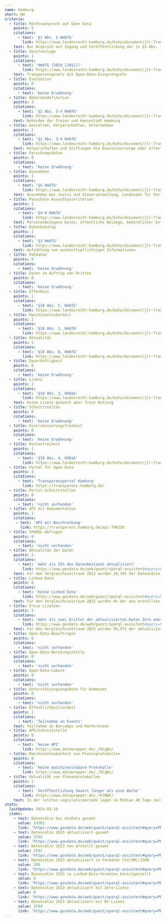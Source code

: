 ```yaml
---
name: Hamburg
short: HH
criteria:
  - title: Rechtsanspruch auf Open Data
    points: 5
    citations:
      - text: '§1 Abs. 2 HmbTG'
        link: https://www.landesrecht-hamburg.de/bsha/document/jlr-TranspGHAV2P1
    text: Nur Anspruch auf Zugang und Veröffentlichung der in §3 Abs. 1 HmbTG genannten Informationen
  - title: Gesetzeslage
    points: 1
    citations:
      - text: 'HmbTG (2019 [2012])'
        link: https://www.landesrecht-hamburg.de/bsha/document/jlr-TranspGHAV2P3/part/X
    text: Transparenzgesetz mit Open-Data-Einsprengseln
  - title: Evaluation
    points: 0
    citations:
      - text: 'keine Erwähnung'
  - title: Behördendefinition
    points: 3
    citations:
      - text: '§2 Abs. 3-4 HmbTG'
        link: https://www.landesrecht-hamburg.de/bsha/document/jlr-TranspGHAV2P2
    text: Behörden der Freien und Hansestadt Hamburg
  - title: Anstalten, Körperschaften, Unternehmen
    points: 2
    citations:
      - text: '§2 Abs. 3-4 HmbTG'
        link: https://www.landesrecht-hamburg.de/bsha/document/jlr-TranspGHAV2P2
    text: Körperschaften und Stiftungen die Daseinsvorsorge oder öffentliche Dienstleistungen anbieten, Unternehmen unter Kontrolle der Freien und Hansestadt Hamburg
  - title: Forschungsdaten
    points: 0
    citations:
      - text: 'keine Erwähnung'
  - title: Ausnahmen
    points: 1
    citations:
      - text: '§5 HmbTG'
        link: https://www.landesrecht-hamburg.de/bsha/document/jlr-TranspGHAV2P5
    text: Ausnahmen bei Justiz und Steuerverwaltung, Landesamt für Verfassungsschutz, Rechnungshof, Rundfunkanstalten, Kassenärztliche Vereinigung, Hamburger Förder- und Investitionsbank
  - title: Pauschale Ausschlusskriterien
    points: 1
    citations:
      - text: '§4-9 HmbTG'
        link: https://www.landesrecht-hamburg.de/bsha/document/jlr-TranspGHApG1/part/X
    text: Personenbezogene Daten, öffentliche Belange, behördlicher Entscheidungsprozess, Gemeinwohl, Schutz geistigen Eigentums, Betriebs- und Geschäftsgeheimnisse, bestimmte Verträge
  - title: Datenkatalog
    points: 1
    citations:
      - text: '§3 HmbTG'
        link: https://www.landesrecht-hamburg.de/bsha/document/jlr-TranspGHAV2P3
    text: Aufzählung von auskunftspflichtigen Informationen
  - title: Rohdaten
    points: 0
    citations:
      - text: 'keine Erwähnung'
  - title: Daten im Auftrag von Dritten
    points: 0
    citations:
      - text: 'keine Erwähnung'
  - title: Offenheit
    points: 1
    citations:
      - text: '§10 Abs. 5, HmbTG'
        link: https://www.landesrecht-hamburg.de/bsha/document/jlr-TranspGHAV2P10
  - title: Maschinenlesbarkeit
    points: 1
    citations:
      - text: '§10 Abs. 1, HmbTG'
        link: https://www.landesrecht-hamburg.de/bsha/document/jlr-TranspGHAV2P10
  - title: Aktualität
    points: 1
    citations:
      - text: '§10 Abs. 8, HmbTG'
        link: https://www.landesrecht-hamburg.de/bsha/document/jlr-TranspGHAV2P10
  - title: Dauerhaftigkeit
    points: 0
    citations:
      - text: 'keine Erwähnung'
  - title: Lizenz
    points: 1
    citations:
      - text: '§10 Abs. 3, HODaG'
        link: https://www.landesrecht-hamburg.de/bsha/document/jlr-TranspGHAV2P10
    text: Keine Lizenz genannt aber freie Nutzung
  - title: Schnittstellen
    points: 0
    citations:
      - text: 'keine Erwähnung'
  - title: Diskriminierungsfreiheit
    points: 0
    citations:
      - text: 'keine Erwähnung'
  - title: Kostenfreiheit
    points: 1
    citations:
      - text: '§10 Abs. 4, HODaG'
        link: https://www.landesrecht-hamburg.de/bsha/document/jlr-TranspGHAV2P10
  - title: Portal für Open Data
    points: 3
    citations:
      - text: 'Transparenzportal Hamburg'
        link: https://transparenz.hamburg.de/
  - title: Portal-Schnittstellen
    points: 0
    citations:
      - text: 'nicht vorhanden'
  - title: API mit Dokumentation
    points: 3
    citations:
     - text: 'API mit Beschreibung'
       link: https://transparenz.hamburg.de/api-796358
  - title: SPARQL-Abfragen
    points: 0
    citations:
      - text: 'nicht vorhanden'
  - title: Aktualität der Daten
    points: 2
    citations:
      - text: 'mehr als 25% des Datenbestands aktualisiert'
        link: https://www.govdata.de/web/guest/sparql-assistent#query=PREFIX%20rdf%3A%20%3Chttp%3A%2F%2Fwww.w3.org%2F1999%2F02%2F22-rdf-syntax-ns%23%3E%0APREFIX%20rdfs%3A%20%3Chttp%3A%2F%2Fwww.w3.org%2F2000%2F01%2Frdf-schema%23%3E%0APREFIX%20dct%3A%20%3Chttp%3A%2F%2Fpurl.org%2Fdc%2Fterms%2F%3E%0APREFIX%20dcat%3A%20%3Chttp%3A%2F%2Fwww.w3.org%2Fns%2Fdcat%23%3E%0APREFIX%20contributor%3A%20%3Chttp%3A%2F%2Fdcat-ap.de%2Fdef%2Fcontributors%2F%3E%0A%0A%20SELECT%20%0A%20%20(COUNT(DISTINCT%20%3Fdataset)%20AS%20%3Ftotal_datasets)%0A%0A%20%20WHERE%20%7B%0A%20%20%20%20%3Fdataset%20a%20dcat%3ADataset%20.%0A%20%20%20%20%3Fdataset%20%3FcontributorIDpredicate%20contributor%3AtransparenzportalHamburg%20.%0A%20%20%20%20%3Fdataset%20dct%3Amodified%20%3Fmodified%20.%0A%20%20%20%20FILTER(YEAR(%3Fmodified)%20%3D%202023)%20.%0A%0A%20%7D&endpoint=https%3A%2F%2Fwww.govdata.de%2Fsparql&requestMethod=GET&tabTitle=Query&headers=%7B%7D&contentTypeConstruct=text%2Fturtle%2C*%2F*%3Bq%3D0.9&contentTypeSelect=application%2Fsparql-results%2Bjson%2C*%2F*%3Bq%3D0.9&outputFormat=table
    text: Für den Vergleichszeitraum 2023 wurden 26,39% der Datensätze auf das Gesamtdatenvorkommen bezogen neu erstellt oder aktualisiert (3795 von 14381)
  - title: Linked Data
    points: 0
    citations:
      - text: 'keine Linked Data'
        link: https://www.govdata.de/web/guest/sparql-assistent#query=PREFIX%20rdf%3A%20%3Chttp%3A%2F%2Fwww.w3.org%2F1999%2F02%2F22-rdf-syntax-ns%23%3E%0APREFIX%20rdfs%3A%20%3Chttp%3A%2F%2Fwww.w3.org%2F2000%2F01%2Frdf-schema%23%3E%0APREFIX%20dct%3A%20%3Chttp%3A%2F%2Fpurl.org%2Fdc%2Fterms%2F%3E%0APREFIX%20dcat%3A%20%3Chttp%3A%2F%2Fwww.w3.org%2Fns%2Fdcat%23%3E%0APREFIX%20contributor%3A%20%3Chttp%3A%2F%2Fdcat-ap.de%2Fdef%2Fcontributors%2F%3E%0A%0A%20SELECT%20%0A%20%20(COUNT(DISTINCT%20%3Fdataset)%20AS%20%3Ftotal_datasets)%0A%20%20(COUNT(DISTINCT%20%3FdatasetWithLD)%20AS%20%3FdatasetsWithLD)%0A%0A%0A%20%20WHERE%20%7B%0A%20%20%20%20%3Fdataset%20a%20dcat%3ADataset%20.%0A%20%20%20%20%3Fdataset%20%3FcontributorIDpredicate%20contributor%3AtransparenzportalHamburg%20.%0A%20%20%20%20%3Fdataset%20dct%3Amodified%20%3Fmodified%20.%0A%20%20%20%20FILTER(YEAR(%3Fmodified)%20%3D%202023)%20.%0A%0A%20%20%20OPTIONAL%20%7B%0A%20%20%20%20%20%20%3Fdataset%20dcat%3Adistribution%20%3Fdistribution1%20.%0A%20%20%20%20%20%20%3Fdistribution1%20dct%3Aformat%20%3Fformat%20.%0A%20%20%20%20FILTER((CONTAINS(LCASE(STR(%3Fformat))%2C%20%22rdf%22))%20%7C%7C%20(CONTAINS(LCASE(STR(%3Fformat))%2C%20%22turtle%22))%20%7C%7C%20(CONTAINS(LCASE(STR(%3Fformat))%2C%20%22n3%22)%7C%7C%20(CONTAINS(LCASE(STR(%3Fformat))%2C%20%22jsonld%22))))%0A%20%20%20%20%20%20BIND(%3Fdataset%20AS%20%3FdatasetWithLD)%0A%20%20%20%20%7D%0A%20%7D&endpoint=https%3A%2F%2Fwww.govdata.de%2Fsparql&requestMethod=GET&tabTitle=Query&headers=%7B%7D&contentTypeConstruct=text%2Fturtle%2C*%2F*%3Bq%3D0.9&contentTypeSelect=application%2Fsparql-results%2Bjson%2C*%2F*%3Bq%3D0.9&outputFormat=table
    text: Für den Vergleichszeitraum 2023 wurden 0% der neu erstellten Datensätze in einem Linked-Data-Format veröffentlicht (0 von 2931)
  - title: Freie Lizenzen
    points: 5
    citations:
      - text: 'mehr als zwei Drittel der aktualisierten Daten Zero oder BY-lizensiert'
        link: https://www.govdata.de/web/guest/sparql-assistent#query=PREFIX%20rdf%3A%20%3Chttp%3A%2F%2Fwww.w3.org%2F1999%2F02%2F22-rdf-syntax-ns%23%3E%0APREFIX%20rdfs%3A%20%3Chttp%3A%2F%2Fwww.w3.org%2F2000%2F01%2Frdf-schema%23%3E%0APREFIX%20dct%3A%20%3Chttp%3A%2F%2Fpurl.org%2Fdc%2Fterms%2F%3E%0APREFIX%20dcat%3A%20%3Chttp%3A%2F%2Fwww.w3.org%2Fns%2Fdcat%23%3E%0APREFIX%20contributor%3A%20%3Chttp%3A%2F%2Fdcat-ap.de%2Fdef%2Fcontributors%2F%3E%0A%0A%20SELECT%20%0A%20%20(COUNT(DISTINCT%20%3Fdataset)%20AS%20%3Ftotal_datasets)%0A%20%20(COUNT(DISTINCT%20%3FdatasetWithZeroLicense)%20AS%20%3FdatasetsWithZeroLicense)%0A%20%20(COUNT(DISTINCT%20%3FdatasetWithByLicense)%20AS%20%3FdatasetsWithByLicense)%0A%20%20WHERE%20%7B%0A%20%20%20%20%3Fdataset%20a%20dcat%3ADataset%20.%0A%20%20%20%20%3Fdataset%20%3FcontributorIDpredicate%20contributor%3AtransparenzportalHamburg%20.%0A%20%20%20%20%3Fdataset%20dct%3Amodified%20%3Fmodified%20.%0A%20%20%20%20FILTER(YEAR(%3Fmodified)%20%3D%202023)%20.%0A%0A%20%20%20%20OPTIONAL%20%7B%0A%20%20%20%20%20%20%3Fdataset%20dcat%3Adistribution%20%3Fdistribution2%20.%0A%20%20%20%20%20%20%3Fdistribution2%20dct%3Alicense%20%3Flicense%20.%0A%20%20%20%20%20%20FILTER(CONTAINS(LCASE(STR(%3Flicense))%2C%20%22zero%22))%0A%20%20%20%20%20%20BIND(%3Fdataset%20AS%20%3FdatasetWithZeroLicense)%0A%20%20%20%20%7D%0A%20%20OPTIONAL%20%7B%0A%20%20%20%20%20%20%3Fdataset%20dcat%3Adistribution%20%3Fdistribution2%20.%0A%20%20%20%20%20%20%3Fdistribution2%20dct%3Alicense%20%3Flicense%20.%0A%20%20%20%20%20%20FILTER(CONTAINS(LCASE(STR(%3Flicense))%2C%20%22by%22))%0A%20%20%20%20%20%20BIND(%3Fdataset%20AS%20%3FdatasetWithByLicense)%0A%20%20%20%20%7D%0A%20%7D&endpoint=https%3A%2F%2Fwww.govdata.de%2Fsparql&requestMethod=GET&tabTitle=Query&headers=%7B%7D&contentTypeConstruct=text%2Fturtle%2C*%2F*%3Bq%3D0.9&contentTypeSelect=application%2Fsparql-results%2Bjson%2C*%2F*%3Bq%3D0.9&outputFormat=table
    text: Für den Vergleichszeitraum 2023 wurden 99,97% der aktualisierten oder neuen Datensätze mit Zero oder BY-Lizenz versehen (3794 von 3795)
  - title: Open-Data-Beauftragte
    points: 0
    citations:
      - text: 'nicht vorhanden'
  - title: Open-Data-Beratungsstelle
    points: 0
    citations:
      - text: 'nicht vorhanden'
  - title: Open-Data-Labore
    points: 0
    citations:
      - text: 'nicht vorhanden'
  - title: Unterstützungsangebote für Kommunen
    points: 0
    citations:
      - text: 'nicht vorhanden'
  - title: Öffentlichkeitsarbeit
    points: 1
    citations:
      - text: 'Teilnahme an Events'
    text: Teilnahme an Barcamps und Konferenzen
  - title: API/Schnittstelle
    points: 0
    citations:
      - text: 'keine API'
        link: https://www.datawrapper.de/_/9CgBo/
  - title: Maschinenlesbarkeit von Plenarprotokollen
    points: 0
    citations:
      - text: 'keine maschinenlesbare Protokolle'
        link: https://www.datawrapper.de/_/9CgBo/
  - title: Aktualität von Plenarprotokollen
    points: 1
    citations:
      - text: 'Veröffentlichung dauert länger als eine Woche'
        link: https://www.datawrapper.de/_/6tNWF/
    text: In der letzten Legislaturperiode lagen im Median 48 Tage zwischen Sitzung und Veröffentlichung.
stats:
  lastUpdate: 2024-03-15
  items:
    - text: Datensätze bei GovData gesamt
      value: 14381
      link: 'https://www.govdata.de/web/guest/sparql-assistent#query=PREFIX%20rdf%3A%20%3Chttp%3A%2F%2Fwww.w3.org%2F1999%2F02%2F22-rdf-syntax-ns%23%3E%0APREFIX%20rdfs%3A%20%3Chttp%3A%2F%2Fwww.w3.org%2F2000%2F01%2Frdf-schema%23%3E%0APREFIX%20dct%3A%20%3Chttp%3A%2F%2Fpurl.org%2Fdc%2Fterms%2F%3E%0APREFIX%20dcat%3A%20%3Chttp%3A%2F%2Fwww.w3.org%2Fns%2Fdcat%23%3E%0APREFIX%20foaf%3A%20%3Chttp%3A%2F%2Fxmlns.com%2Ffoaf%2F0.1%2F%3E%0APREFIX%20contributor%3A%20%3Chttp%3A%2F%2Fdcat-ap.de%2Fdef%2Fcontributors%2F%3E%0A%0ASELECT%20%0A%20%20(COUNT(DISTINCT%20%3Fdataset)%20AS%20%3Ftotal_datasets)%0A%20%20(COUNT(DISTINCT%20%3Fname)%20AS%20%3Ftotal_unique_publishers)%0AWHERE%20%7B%0A%20%20%3Fdataset%20a%20dcat%3ADataset%20.%0A%20%20%3Fdataset%20dct%3Apublisher%20%3Fpublisher%20.%0A%20%20%3Fpublisher%20foaf%3Aname%20%3Fname%20.%0A%20%20%3Fdataset%20%3FcontributorIDpredicate%20contributor%3AtransparenzportalHamburg%20.%0A%7D%0A&endpoint=https%3A%2F%2Fwww.govdata.de%2Fsparql&requestMethod=GET&tabTitle=Query&headers=%7B%7D&contentTypeConstruct=text%2Fturtle%2C*%2F*%3Bq%3D0.9&contentTypeSelect=application%2Fsparql-results%2Bjson%2C*%2F*%3Bq%3D0.9&outputFormat=table'
    - text: Datensätze 2023 aktualisiert gesamt
      value: 3795
      link: 'https://www.govdata.de/web/guest/sparql-assistent#query=PREFIX%20rdf%3A%20%3Chttp%3A%2F%2Fwww.w3.org%2F1999%2F02%2F22-rdf-syntax-ns%23%3E%0APREFIX%20rdfs%3A%20%3Chttp%3A%2F%2Fwww.w3.org%2F2000%2F01%2Frdf-schema%23%3E%0APREFIX%20dct%3A%20%3Chttp%3A%2F%2Fpurl.org%2Fdc%2Fterms%2F%3E%0APREFIX%20dcat%3A%20%3Chttp%3A%2F%2Fwww.w3.org%2Fns%2Fdcat%23%3E%0APREFIX%20contributor%3A%20%3Chttp%3A%2F%2Fdcat-ap.de%2Fdef%2Fcontributors%2F%3E%0A%0A%20SELECT%20%0A%20%20(COUNT(DISTINCT%20%3Fdataset)%20AS%20%3Ftotal_datasets)%0A%0A%20%20WHERE%20%7B%0A%20%20%20%20%3Fdataset%20a%20dcat%3ADataset%20.%0A%20%20%20%20%3Fdataset%20%3FcontributorIDpredicate%20contributor%3AtransparenzportalHamburg%20.%0A%20%20%20%20%3Fdataset%20dct%3Amodified%20%3Fmodified%20.%0A%20%20%20%20FILTER(YEAR(%3Fmodified)%20%3D%202023)%20.%0A%0A%20%7D&endpoint=https%3A%2F%2Fwww.govdata.de%2Fsparql&requestMethod=GET&tabTitle=Query&headers=%7B%7D&contentTypeConstruct=text%2Fturtle%2C*%2F*%3Bq%3D0.9&contentTypeSelect=application%2Fsparql-results%2Bjson%2C*%2F*%3Bq%3D0.9&outputFormat=table'
    - text: Datensätze 2023 neu erstellt gesamt
      value: 2931
      link: 'https://www.govdata.de/web/guest/sparql-assistent#query=PREFIX%20rdf%3A%20%3Chttp%3A%2F%2Fwww.w3.org%2F1999%2F02%2F22-rdf-syntax-ns%23%3E%0APREFIX%20rdfs%3A%20%3Chttp%3A%2F%2Fwww.w3.org%2F2000%2F01%2Frdf-schema%23%3E%0APREFIX%20dct%3A%20%3Chttp%3A%2F%2Fpurl.org%2Fdc%2Fterms%2F%3E%0APREFIX%20dcat%3A%20%3Chttp%3A%2F%2Fwww.w3.org%2Fns%2Fdcat%23%3E%0APREFIX%20contributor%3A%20%3Chttp%3A%2F%2Fdcat-ap.de%2Fdef%2Fcontributors%2F%3E%0A%0A%20SELECT%20%0A%20%20(COUNT(DISTINCT%20%3Fdataset)%20AS%20%3Ftotal_datasets)%0A%0A%20%20WHERE%20%7B%0A%20%20%20%20%3Fdataset%20a%20dcat%3ADataset%20.%0A%20%20%20%20%3Fdataset%20%3FcontributorIDpredicate%20contributor%3AdatenBW%20.%0A%20%20%20%20%3Fdataset%20dct%3Aissued%20%3Fissued%20.%0A%20%20%20%20FILTER(YEAR(%3Fissued)%20%3D%202023)%20.%0A%0A%20%7D&endpoint=https%3A%2F%2Fwww.govdata.de%2Fsparql&requestMethod=GET&tabTitle=Query&headers=%7B%7D&contentTypeConstruct=text%2Fturtle%2C*%2F*%3Bq%3D0.9&contentTypeSelect=application%2Fsparql-results%2Bjson%2C*%2F*%3Bq%3D0.9&outputFormat=table'
    - text: Datensätze 2023 aktualisiert in Formaten CSV/XML/JSON
      value: 295
      link: 'https://www.govdata.de/web/guest/sparql-assistent#query=PREFIX%20rdf%3A%20%3Chttp%3A%2F%2Fwww.w3.org%2F1999%2F02%2F22-rdf-syntax-ns%23%3E%0APREFIX%20rdfs%3A%20%3Chttp%3A%2F%2Fwww.w3.org%2F2000%2F01%2Frdf-schema%23%3E%0APREFIX%20dct%3A%20%3Chttp%3A%2F%2Fpurl.org%2Fdc%2Fterms%2F%3E%0APREFIX%20dcat%3A%20%3Chttp%3A%2F%2Fwww.w3.org%2Fns%2Fdcat%23%3E%0APREFIX%20contributor%3A%20%3Chttp%3A%2F%2Fdcat-ap.de%2Fdef%2Fcontributors%2F%3E%0A%0A%20SELECT%20%0A%20%20(COUNT(DISTINCT%20%3Fdataset)%20AS%20%3Ftotal_datasets)%0A%20%20(COUNT(DISTINCT%20%3FdatasetWithPDF)%20AS%20%3FdatasetsWithPDF)%0A%20%20(COUNT(DISTINCT%20%3FdatasetWithXLS)%20AS%20%3FdatasetsWithXLS)%0A%20%20(COUNT(DISTINCT%20%3FdatasetWithCSVXMLJSON)%20AS%20%3FdatasetsWithCSVXMLJSON)%0A%20%20(COUNT(DISTINCT%20%3FdatasetWithLD)%20AS%20%3FdatasetsWithLD)%0A%0A%0A%20%20WHERE%20%7B%0A%20%20%20%20%3Fdataset%20a%20dcat%3ADataset%20.%0A%20%20%20%20%3Fdataset%20%3FcontributorIDpredicate%20contributor%3AtransparenzportalHamburg%20.%0A%20%20%20%20%3Fdataset%20dct%3Amodified%20%3Fmodified%20.%0A%20%20%20%20FILTER(YEAR(%3Fmodified)%20%3D%202023)%20.%0A%0A%20%20%20%20OPTIONAL%20%7B%0A%20%20%20%20%20%20%3Fdataset%20dcat%3Adistribution%20%3Fdistribution1%20.%0A%20%20%20%20%20%20%3Fdistribution1%20dct%3Aformat%20%3Fformat%20.%0A%20%20%20%20%20%20FILTER(CONTAINS(LCASE(STR(%3Fformat))%2C%20%22pdf%22))%0A%20%20%20%20%20%20BIND(%3Fdataset%20AS%20%3FdatasetWithPDF)%0A%20%20%20%20%7D%0A%20%20%20%20OPTIONAL%20%7B%0A%20%20%20%20%20%20%3Fdataset%20dcat%3Adistribution%20%3Fdistribution1%20.%0A%20%20%20%20%20%20%3Fdistribution1%20dct%3Aformat%20%3Fformat%20.%0A%20%20%20%20%20%20FILTER(CONTAINS(LCASE(STR(%3Fformat))%2C%20%22xls%22))%0A%20%20%20%20%20%20BIND(%3Fdataset%20AS%20%3FdatasetWithXLS)%0A%20%20%20%20%7D%0A%20%20%20%20OPTIONAL%20%7B%0A%20%20%20%20%20%20%3Fdataset%20dcat%3Adistribution%20%3Fdistribution1%20.%0A%20%20%20%20%20%20%3Fdistribution1%20dct%3Aformat%20%3Fformat%20.%0A%20%20%20%20%20%20FILTER(CONTAINS(LCASE(STR(%3Fformat))%2C%20%22csv%22)%7C%7C%20CONTAINS(LCASE(STR(%3Fformat))%2C%20%22xml%22)%20%7C%7C%20CONTAINS(LCASE(STR(%3Fformat))%2C%20%22json%22))%0A%20%20%20%20%20%20BIND(%3Fdataset%20AS%20%3FdatasetWithCSVXMLJSON)%0A%20%20%20%20%7D%0A%20%20%20OPTIONAL%20%7B%0A%20%20%20%20%20%20%3Fdataset%20dcat%3Adistribution%20%3Fdistribution1%20.%0A%20%20%20%20%20%20%3Fdistribution1%20dct%3Aformat%20%3Fformat%20.%0A%20%20%20%20FILTER((CONTAINS(LCASE(STR(%3Fformat))%2C%20%22rdf%22))%20%7C%7C%20(CONTAINS(LCASE(STR(%3Fformat))%2C%20%22turtle%22))%20%7C%7C%20(CONTAINS(LCASE(STR(%3Fformat))%2C%20%22n3%22)%7C%7C%20(CONTAINS(LCASE(STR(%3Fformat))%2C%20%22jsonld%22))))%0A%20%20%20%20%20%20BIND(%3Fdataset%20AS%20%3FdatasetWithLD)%0A%20%20%20%20%7D%0A%20%7D&endpoint=https%3A%2F%2Fwww.govdata.de%2Fsparql&requestMethod=GET&tabTitle=Query&headers=%7B%7D&contentTypeConstruct=text%2Fturtle%2C*%2F*%3Bq%3D0.9&contentTypeSelect=application%2Fsparql-results%2Bjson%2C*%2F*%3Bq%3D0.9&outputFormat=table'
    - text: Datensätze 2023 in Linked-Data-Formaten bereitgestellt
      value: 0
      link: 'https://www.govdata.de/web/guest/sparql-assistent#query=PREFIX%20rdf%3A%20%3Chttp%3A%2F%2Fwww.w3.org%2F1999%2F02%2F22-rdf-syntax-ns%23%3E%0APREFIX%20rdfs%3A%20%3Chttp%3A%2F%2Fwww.w3.org%2F2000%2F01%2Frdf-schema%23%3E%0APREFIX%20dct%3A%20%3Chttp%3A%2F%2Fpurl.org%2Fdc%2Fterms%2F%3E%0APREFIX%20dcat%3A%20%3Chttp%3A%2F%2Fwww.w3.org%2Fns%2Fdcat%23%3E%0APREFIX%20contributor%3A%20%3Chttp%3A%2F%2Fdcat-ap.de%2Fdef%2Fcontributors%2F%3E%0A%0A%20SELECT%20%0A%20%20(COUNT(DISTINCT%20%3Fdataset)%20AS%20%3Ftotal_datasets)%0A%20%20(COUNT(DISTINCT%20%3FdatasetWithLD)%20AS%20%3FdatasetsWithLD)%0A%0A%0A%20%20WHERE%20%7B%0A%20%20%20%20%3Fdataset%20a%20dcat%3ADataset%20.%0A%20%20%20%20%3Fdataset%20%3FcontributorIDpredicate%20contributor%3AtransparenzportalHamburg%20.%0A%20%20%20%20%3Fdataset%20dct%3Amodified%20%3Fmodified%20.%0A%20%20%20%20FILTER(YEAR(%3Fmodified)%20%3D%202023)%20.%0A%0A%20%20%20OPTIONAL%20%7B%0A%20%20%20%20%20%20%3Fdataset%20dcat%3Adistribution%20%3Fdistribution1%20.%0A%20%20%20%20%20%20%3Fdistribution1%20dct%3Aformat%20%3Fformat%20.%0A%20%20%20%20FILTER((CONTAINS(LCASE(STR(%3Fformat))%2C%20%22rdf%22))%20%7C%7C%20(CONTAINS(LCASE(STR(%3Fformat))%2C%20%22turtle%22))%20%7C%7C%20(CONTAINS(LCASE(STR(%3Fformat))%2C%20%22n3%22)%7C%7C%20(CONTAINS(LCASE(STR(%3Fformat))%2C%20%22jsonld%22))))%0A%20%20%20%20%20%20BIND(%3Fdataset%20AS%20%3FdatasetWithLD)%0A%20%20%20%20%7D%0A%20%7D&endpoint=https%3A%2F%2Fwww.govdata.de%2Fsparql&requestMethod=GET&tabTitle=Query&headers=%7B%7D&contentTypeConstruct=text%2Fturtle%2C*%2F*%3Bq%3D0.9&contentTypeSelect=application%2Fsparql-results%2Bjson%2C*%2F*%3Bq%3D0.9&outputFormat=table'
    - text: Datensätze 2023 aktualisiert mit Zero-Lizenz
      value: 0
      link: 'https://www.govdata.de/web/guest/sparql-assistent#query=PREFIX%20rdf%3A%20%3Chttp%3A%2F%2Fwww.w3.org%2F1999%2F02%2F22-rdf-syntax-ns%23%3E%0APREFIX%20rdfs%3A%20%3Chttp%3A%2F%2Fwww.w3.org%2F2000%2F01%2Frdf-schema%23%3E%0APREFIX%20dct%3A%20%3Chttp%3A%2F%2Fpurl.org%2Fdc%2Fterms%2F%3E%0APREFIX%20dcat%3A%20%3Chttp%3A%2F%2Fwww.w3.org%2Fns%2Fdcat%23%3E%0APREFIX%20contributor%3A%20%3Chttp%3A%2F%2Fdcat-ap.de%2Fdef%2Fcontributors%2F%3E%0A%0A%20SELECT%20%0A%20%20(COUNT(DISTINCT%20%3Fdataset)%20AS%20%3Ftotal_datasets)%0A%20%20(COUNT(DISTINCT%20%3FdatasetWithZeroLicense)%20AS%20%3FdatasetsWithZeroLicense)%0A%20%20(COUNT(DISTINCT%20%3FdatasetWithByLicense)%20AS%20%3FdatasetsWithByLicense)%0A%20%20WHERE%20%7B%0A%20%20%20%20%3Fdataset%20a%20dcat%3ADataset%20.%0A%20%20%20%20%3Fdataset%20%3FcontributorIDpredicate%20contributor%3AtransparenzportalHamburg%20.%0A%20%20%20%20%3Fdataset%20dct%3Amodified%20%3Fmodified%20.%0A%20%20%20%20FILTER(YEAR(%3Fmodified)%20%3D%202023)%20.%0A%0A%20%20%20%20OPTIONAL%20%7B%0A%20%20%20%20%20%20%3Fdataset%20dcat%3Adistribution%20%3Fdistribution2%20.%0A%20%20%20%20%20%20%3Fdistribution2%20dct%3Alicense%20%3Flicense%20.%0A%20%20%20%20%20%20FILTER(CONTAINS(LCASE(STR(%3Flicense))%2C%20%22zero%22))%0A%20%20%20%20%20%20BIND(%3Fdataset%20AS%20%3FdatasetWithZeroLicense)%0A%20%20%20%20%7D%0A%20%20OPTIONAL%20%7B%0A%20%20%20%20%20%20%3Fdataset%20dcat%3Adistribution%20%3Fdistribution2%20.%0A%20%20%20%20%20%20%3Fdistribution2%20dct%3Alicense%20%3Flicense%20.%0A%20%20%20%20%20%20FILTER(CONTAINS(LCASE(STR(%3Flicense))%2C%20%22by%22))%0A%20%20%20%20%20%20BIND(%3Fdataset%20AS%20%3FdatasetWithByLicense)%0A%20%20%20%20%7D%0A%20%7D&endpoint=https%3A%2F%2Fwww.govdata.de%2Fsparql&requestMethod=GET&tabTitle=Query&headers=%7B%7D&contentTypeConstruct=text%2Fturtle%2C*%2F*%3Bq%3D0.9&contentTypeSelect=application%2Fsparql-results%2Bjson%2C*%2F*%3Bq%3D0.9&outputFormat=table'
    - text: Datensätze 2023 aktualisiert mit BY-Lizenz
      value: 3794
      link: 'https://www.govdata.de/web/guest/sparql-assistent#query=PREFIX%20rdf%3A%20%3Chttp%3A%2F%2Fwww.w3.org%2F1999%2F02%2F22-rdf-syntax-ns%23%3E%0APREFIX%20rdfs%3A%20%3Chttp%3A%2F%2Fwww.w3.org%2F2000%2F01%2Frdf-schema%23%3E%0APREFIX%20dct%3A%20%3Chttp%3A%2F%2Fpurl.org%2Fdc%2Fterms%2F%3E%0APREFIX%20dcat%3A%20%3Chttp%3A%2F%2Fwww.w3.org%2Fns%2Fdcat%23%3E%0APREFIX%20contributor%3A%20%3Chttp%3A%2F%2Fdcat-ap.de%2Fdef%2Fcontributors%2F%3E%0A%0A%20SELECT%20%0A%20%20(COUNT(DISTINCT%20%3Fdataset)%20AS%20%3Ftotal_datasets)%0A%20%20(COUNT(DISTINCT%20%3FdatasetWithZeroLicense)%20AS%20%3FdatasetsWithZeroLicense)%0A%20%20(COUNT(DISTINCT%20%3FdatasetWithByLicense)%20AS%20%3FdatasetsWithByLicense)%0A%20%20WHERE%20%7B%0A%20%20%20%20%3Fdataset%20a%20dcat%3ADataset%20.%0A%20%20%20%20%3Fdataset%20%3FcontributorIDpredicate%20contributor%3AtransparenzportalHamburg%20.%0A%20%20%20%20%3Fdataset%20dct%3Amodified%20%3Fmodified%20.%0A%20%20%20%20FILTER(YEAR(%3Fmodified)%20%3D%202023)%20.%0A%0A%20%20%20%20OPTIONAL%20%7B%0A%20%20%20%20%20%20%3Fdataset%20dcat%3Adistribution%20%3Fdistribution2%20.%0A%20%20%20%20%20%20%3Fdistribution2%20dct%3Alicense%20%3Flicense%20.%0A%20%20%20%20%20%20FILTER(CONTAINS(LCASE(STR(%3Flicense))%2C%20%22zero%22))%0A%20%20%20%20%20%20BIND(%3Fdataset%20AS%20%3FdatasetWithZeroLicense)%0A%20%20%20%20%7D%0A%20%20OPTIONAL%20%7B%0A%20%20%20%20%20%20%3Fdataset%20dcat%3Adistribution%20%3Fdistribution2%20.%0A%20%20%20%20%20%20%3Fdistribution2%20dct%3Alicense%20%3Flicense%20.%0A%20%20%20%20%20%20FILTER(CONTAINS(LCASE(STR(%3Flicense))%2C%20%22by%22))%0A%20%20%20%20%20%20BIND(%3Fdataset%20AS%20%3FdatasetWithByLicense)%0A%20%20%20%20%7D%0A%20%7D&endpoint=https%3A%2F%2Fwww.govdata.de%2Fsparql&requestMethod=GET&tabTitle=Query&headers=%7B%7D&contentTypeConstruct=text%2Fturtle%2C*%2F*%3Bq%3D0.9&contentTypeSelect=application%2Fsparql-results%2Bjson%2C*%2F*%3Bq%3D0.9&outputFormat=table'
---
```

